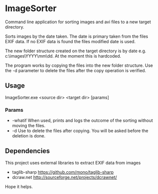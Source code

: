 # ImageSorter
Command line application for sorting images and avi files to a new target directory.

Sorts images by the date taken. The date is primary taken from the files EXIF data. If no EXIF data is found the files modified date is used.

The new folder structure created on the target directory is by date e.g. c:\images\YYYY\mm\dd. At the moment this is hardcoded.

The program works by copying the files into the new folder structure. Use the -d parameter to delete the files after the copy operation is verified.

## Usage
ImageSorter.exe \<source dir\> \<target dir\> [params]

### Params
* -whatif When used, prints and logs the outcome of the sorting without moving the files.
* -d Use to delete the files after copying. You will be asked before the deletion is done.

## Dependencies
This project uses external libraries to extract EXIF data from images
* taglib-sharp https://github.com/mono/taglib-sharp
* dcraw.net http://sourceforge.net/projects/dcrawnet/


Hope it helps.
